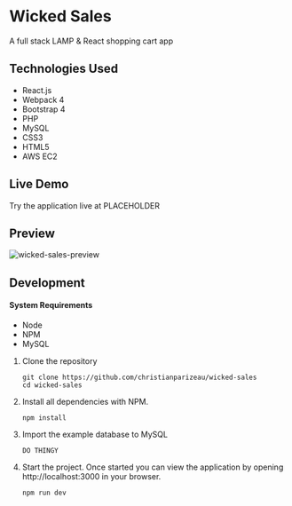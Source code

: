 # Wicked Sales

A full stack LAMP & React shopping cart app

## Technologies Used

- React.js
- Webpack 4
- Bootstrap 4
- PHP
- MySQL
- CSS3
- HTML5
- AWS EC2

## Live Demo


Try the application live at PLACEHOLDER

## Preview

![wicked-sales-preview](https://user-images.githubusercontent.com/36774670/70953080-1cf24000-201d-11ea-89a8-a0132e914b2a.gif)

## Development

#### System Requirements

- Node
- NPM
- MySQL

1. Clone the repository

    ```shell
    git clone https://github.com/christianparizeau/wicked-sales
    cd wicked-sales
    ```

1. Install all dependencies with NPM.

    ```shell
    npm install
    ```
    
1. Import the example database to MySQL

    ```shell
    DO THINGY
    ```
1. Start the project. Once started you can view the application by opening http://localhost:3000 in your browser.

    ```shell
    npm run dev
    ```

    
